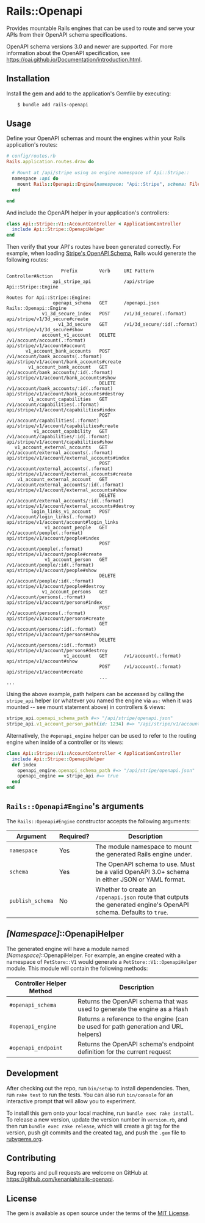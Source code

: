 # Rails::Openapi

Provides mountable Rails engines that can be used to route and serve your APIs from their OpenAPI schema specifications.

OpenAPI schema versions 3.0 and newer are supported. For more information about the OpenAPI specification, see https://oai.github.io/Documentation/introduction.html.

## Installation

Install the gem and add to the application's Gemfile by executing:

```bash
    $ bundle add rails-openapi
```

## Usage

Define your OpenAPI schemas and mount the engines within your Rails application's routes:

```ruby
# config/routes.rb
Rails.application.routes.draw do

  # Mount at /api/stripe using an engine namespace of Api::Stripe::
  namespace :api do
    mount Rails::Openapi::Engine(namespace: "Api::Stripe", schema: File.read("test/schemas/stripe-api.yaml")), at: :stripe, as: :stripe_api
  end

end
```

And include the OpenAPI helper in your application's controllers:

```ruby
class Api::Stripe::V1::AccountController < ApplicationController
  include Api::Stripe::OpenapiHelper
end
```

Then verify that your API's routes have been generated correctly. For example, when loading [Stripe's OpenAPI Schema](https://raw.githubusercontent.com/stripe/openapi/master/openapi/spec3.yaml), Rails would generate the following routes:

```
                    Prefix        Verb     URI Pattern                                          Controller#Action
                 api_stripe_api            /api/stripe                                          Api::Stripe::Engine

Routes for Api::Stripe::Engine:
                 openapi_schema   GET      /openapi.json                                        Rails::Openapi::Engine
             v1_3d_secure_index   POST     /v1/3d_secure(.:format)                              api/stripe/v1/3d_secure#create
                   v1_3d_secure   GET      /v1/3d_secure/:id(.:format)                          api/stripe/v1/3d_secure#show
             account_v1_account   DELETE   /v1/account/account(.:format)                        api/stripe/v1/account#account
       v1_account_bank_accounts   POST     /v1/account/bank_accounts(.:format)                  api/stripe/v1/account/bank_accounts#create
        v1_account_bank_account   GET      /v1/account/bank_accounts/:id(.:format)              api/stripe/v1/account/bank_accounts#show
                                  DELETE   /v1/account/bank_accounts/:id(.:format)              api/stripe/v1/account/bank_accounts#destroy
        v1_account_capabilities   GET      /v1/account/capabilities(.:format)                   api/stripe/v1/account/capabilities#index
                                  POST     /v1/account/capabilities(.:format)                   api/stripe/v1/account/capabilities#create
          v1_account_capability   GET      /v1/account/capabilities/:id(.:format)               api/stripe/v1/account/capabilities#show
   v1_account_external_accounts   GET      /v1/account/external_accounts(.:format)              api/stripe/v1/account/external_accounts#index
                                  POST     /v1/account/external_accounts(.:format)              api/stripe/v1/account/external_accounts#create
    v1_account_external_account   GET      /v1/account/external_accounts/:id(.:format)          api/stripe/v1/account/external_accounts#show
                                  DELETE   /v1/account/external_accounts/:id(.:format)          api/stripe/v1/account/external_accounts#destroy
         login_links_v1_account   POST     /v1/account/login_links(.:format)                    api/stripe/v1/account/account#login_links
              v1_account_people   GET      /v1/account/people(.:format)                         api/stripe/v1/account/people#index
                                  POST     /v1/account/people(.:format)                         api/stripe/v1/account/people#create
              v1_account_person   GET      /v1/account/people/:id(.:format)                     api/stripe/v1/account/people#show
                                  DELETE   /v1/account/people/:id(.:format)                     api/stripe/v1/account/people#destroy
             v1_account_persons   GET      /v1/account/persons(.:format)                        api/stripe/v1/account/persons#index
                                  POST     /v1/account/persons(.:format)                        api/stripe/v1/account/persons#create
                                  GET      /v1/account/persons/:id(.:format)                    api/stripe/v1/account/persons#show
                                  DELETE   /v1/account/persons/:id(.:format)                    api/stripe/v1/account/persons#destroy
                     v1_account   GET      /v1/account(.:format)                                api/stripe/v1/account#show
                                  POST     /v1/account(.:format)                                api/stripe/v1/account#create
                                  ...                                                           ...
```

Using the above example, path helpers can be accessed by calling the `stripe_api` helper (or whatever you named the engine via `as:` when it was mounted -- see mount statement above) in controllers & views:

```ruby
stripe_api.openapi_schema_path #=> "/api/stripe/openapi.json"
stripe_api.v1_account_person_path(id: 1234) #=> "/api/stripe/v1/account/people/1234"
```

Alternatively, the `#openapi_engine` helper can be used to refer to the routing engine when inside of a controller or its views:

```ruby
class Api::Stripe::V1::AccountController < ApplicationController
  include Api::Stripe::OpenapiHelper
  def index
    openapi_engine.openapi_schema_path #=> "/api/stripe/openapi.json"
    openapi_engine == stripe_api #=> true
  end
end
```

## `Rails::Openapi#Engine`'s arguments

The `Rails::Openapi#Engine` constructor accepts the following arguments:

| Argument | Required? | Description |
| -------- | --------- | ----------- |
| `namespace` | Yes | The module namespace to mount the generated Rails engine under. |
| `schema` | Yes | The OpenAPI schema to use. Must be a valid OpenAPI 3.0+ schema in either JSON or YAML format. |
| `publish_schema` | No | Whether to create an `/openapi.json` route that outputs the generated engine's OpenAPI schema. Defaults to `true`. |

## _[Namespace]_::OpenapiHelper

The generated engine will have a module named _[Namespace]_::OpenapiHelper. For example, an engine created with a namespace of `PetStore::V1` would generate a `PetStore::V1::OpenapiHelper` module. This module will contain the following methods:

| Controller Helper Method | Description |
| ------ | ----------- |
| `#openapi_schema` | Returns the OpenAPI schema that was used to generate the engine as a Hash |
| `#openapi_engine` | Returns a reference to the engine (can be used for path generation and URL helpers) |
| `#openapi_endpoint` | Returns the OpenAPI schema's endpoint definition for the current request |


## Development

After checking out the repo, run `bin/setup` to install dependencies. Then, run `rake test` to run the tests. You can also run `bin/console` for an interactive prompt that will allow you to experiment.

To install this gem onto your local machine, run `bundle exec rake install`. To release a new version, update the version number in `version.rb`, and then run `bundle exec rake release`, which will create a git tag for the version, push git commits and the created tag, and push the `.gem` file to [rubygems.org](https://rubygems.org).

## Contributing

Bug reports and pull requests are welcome on GitHub at https://github.com/kenaniah/rails-openapi.

## License

The gem is available as open source under the terms of the [MIT License](https://opensource.org/licenses/MIT).
